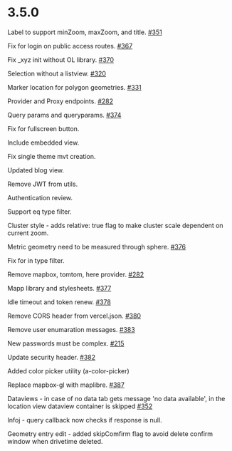 # 3.5.0

Label to support minZoom, maxZoom, and title. [#351](https://github.com/GEOLYTIX/xyz/issues/351)

Fix for login on public access routes. [#367](https://github.com/GEOLYTIX/xyz/issues/367)

Fix _xyz init without OL library. [#370](https://github.com/GEOLYTIX/xyz/issues/370)

Selection without a listview. [#320](https://github.com/GEOLYTIX/xyz/issues/320)

Marker location for polygon geometries. [#331](https://github.com/GEOLYTIX/xyz/issues/331)

Provider and Proxy endpoints. [#282](https://github.com/GEOLYTIX/xyz/issues/282)

Query params and queryparams. [#374](https://github.com/GEOLYTIX/xyz/issues/374)

Fix for fullscreen button.

Include embedded view.

Fix single theme mvt creation.

Updated blog view.

Remove JWT from utils.

Authentication review.

Support eq type filter.

Cluster style - adds relative: true flag to make cluster scale dependent on current zoom.

Metric geometry need to be measured through sphere. [#376](https://github.com/GEOLYTIX/xyz/issues/376)

Fix for in type filter.

Remove mapbox, tomtom, here provider. [#282](https://github.com/GEOLYTIX/xyz/issues/282)

Mapp library and stylesheets. [#377](https://github.com/GEOLYTIX/xyz/issues/377)

Idle timeout and token renew. [#378](https://github.com/GEOLYTIX/xyz/issues/378)

Remove CORS header from vercel.json. [#380](https://github.com/GEOLYTIX/xyz/issues/380)

Remove user enumaration messages. [#383](https://github.com/GEOLYTIX/xyz/issues/383)

New passwords must be complex. [#215](https://github.com/GEOLYTIX/xyz/issues/215)

Update security header. [#382](https://github.com/GEOLYTIX/xyz/issues/382)

Added color picker utility (a-color-picker)

Replace mapbox-gl with maplibre. [#387](https://github.com/GEOLYTIX/xyz/issues/387)

Dataviews - in case of no data tab gets message 'no data available', in the location view dataview container is skipped [#352](https://github.com/GEOLYTIX/xyz/issues/352)

Infoj - query callback now checks if response is null.

Geometry entry edit - added skipComfirm flag to avoid delete confirm window when drivetime deleted.